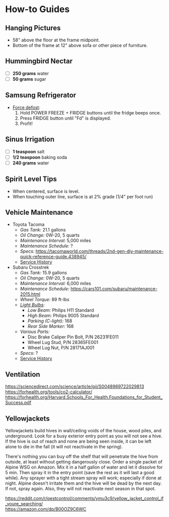 # How-to Guides

## Hanging Pictures

* 58" above the floor at the frame midpoint.
* Bottom of the frame at 12" above sofa or other piece of furniture.

## Hummingbird Nectar
- [ ] **250	grams**	water
- [ ] **50	grams**	sugar

## Samsung Refrigerator
* [Force defost](https://www.youtube.com/watch?v=fCHYqdhAnM8):
	1. Hold POWER FREEZE + FRIDGE buttons until the fridge beeps once.
	2. Press FRIDGE button until "Fd" is displayed.
	3. Profit!

## Sinus Irrigation
- [ ] **1	teaspoon**	salt
- [ ] **1/2	teaspoon**	baking soda
- [ ] **240	grams**	water

## Spirit Level Tips

* When centered, surface is level.
* When touching outer line, surface is at 2% grade (1/4" per foot run)

## Vehicle Maintenance

* Toyota Tacoma
	* *Gas Tank:* 21.1 gallons
	* *Oil Change:* 0W-20, 5 quarts
	* *Maintenance Interval:* 5,000 miles
	* *Maintenance Schedule:* ?
	* *Specs:* https://tacomaworld.com/threads/2nd-gen-diy-maintenance-quick-reference-guide.438945/
	* [Service History](https://www.toyota.com/owners/my-vehicle/service-history)
* Subaru Crosstrek
	* *Gas Tank:* 15.9 gallons
	* *Oil Change:* 0W-20, 5 quarts
	* *Maintenance Interval:* 6,000 miles
	* *Maintenance Schedule:* https://cars101.com/subaru/maintenance-2015.html
	* *Wheel Torque:* 89 ft-lbs
	* *[Light Bulbs](https://www.subaruxvforum.com/threads/comprehensive-list-of-all-bulb-types-for-xv.34905/post-457521):*
		* *Low Beam:* Philips H11 Standard
		* *High Beam:* Philips 9005 Standard
		* *Parking (C-light):* 168
		* *Rear Side Marker:* 168
	* *Various Parts:*
		* Disc Brake Caliper Pin Bolt, P/N 26231FE011
		* Wheel Lug Stud, P/N 28365FE001
		* Wheel Lug Nut, P/N 28171AJ001
	* *Specs:* ?
	* [Service History](https://www.mysubaru.com/serviceHistory/serviceHistoryHome.html)

## Ventilation

https://sciencedirect.com/science/article/pii/S0048969722029813  
https://forhealth.org/tools/co2-calculator/  
https://forhealth.org/Harvard.Schools_For_Health.Foundations_for_Student_Success.pdf  

## Yellowjackets

Yellowjackets build hives in wall/ceiling voids of the house, wood piles, and underground. Look for a busy exterior entry point as you will not see a hive. If the hive is out of reach and none are being seen inside, it can be left alone to die in the fall (it will not reactivate in the spring).  

There's nothing you can buy off the shelf that will penetrate the hive from outside, at least without getting dangerously close. Order a single packet of Alpine WSG on Amazon. Mix it in a half gallon of water and let it dissolve for 5 min. Then spray it in the entry point (save the rest as it will last a good while). Any sprayer with a tight stream spray will work; especially if done at night. Alpine doesn't irritate them and the hive will be dead by the next day. If not, spray again. Also, they will not reactivate next season in that spot.  

https://reddit.com/r/pestcontrol/comments/ymu3c9/yellow_jacket_control_if_youre_searching/  
https://amazon.com/dp/B00OZ9C6WC  

